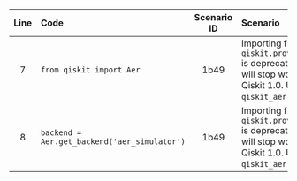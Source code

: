 | Line | Code | Scenario ID | Scenario | Artifact | Refactoring |
| :--: | :--- | :---------: | :------- | :------- | :---------- |
| 7 | `from qiskit import Aer` | 1b49 | Importing from `qiskit.providers.aer` is deprecated and will stop working in Qiskit 1.0. Use `qiskit_aer` instead. | `qiskit.providers.aer.Aer` | `from qiskit_aer import AerSimulator` |
| 8 | `backend = Aer.get_backend('aer_simulator')` | 1b49 | Importing from `qiskit.providers.aer` is deprecated and will stop working in Qiskit 1.0. Use `qiskit_aer` instead. | `Aer.get_backend` | `backend = AerSimulator()` |